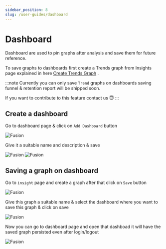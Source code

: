 ```yaml
---
sidebar_position: 8
slug: /user-guides/dashboard
---
```


# Dashboard

Dashboard are used to pin graphs after analysis and save them for future reference.

To save graphs to dashboards first create a Trends graph from Insights page explained in here [Create Trends Graph](/user-guides/trends) .

:::note
Currently you can only save `Trend` graphs on dashboards saving funnel & retention report will be shipped soon.

If you want to contribute to this feature contact us 😇
:::

## Create a dashboard

Go to dashboard page & click on `Add Dashboard` button

![Fusion](/img/user-guides/dashboard/dashboard-1.png "Fusion")

Give it a suitable name and description & save

![Fusion](/img/user-guides/dashboard/dashboard-2.png "Fusion")
![Fusion](/img/user-guides/dashboard/dashboard-3.png "Fusion")

## Saving a graph on dashboard

Go to `insight` page and create a graph after that click on `Save` button

![Fusion](/img/user-guides/dashboard/dashboard-4.png "Fusion")

Give this graph a suitable name & select the dashboard where you want to save this graph & click on save

![Fusion](/img/user-guides/dashboard/dashboard-5.png "Fusion")

Now you can go to dashboard page and open that dashboad it will have the saved graph persisted even after login/logout

![Fusion](/img/user-guides/dashboard/dashboard-6.png "Fusion")
